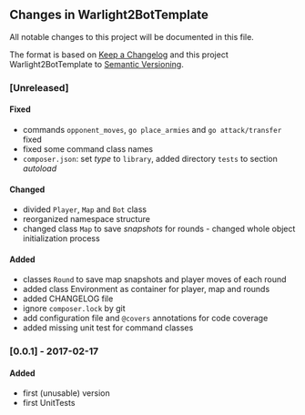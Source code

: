## Changes in Warlight2BotTemplate

All notable changes to this project will be documented in this file.

The format is based on [Keep a Changelog](http://keepachangelog.com/) and this project Warlight2BotTemplate to [Semantic Versioning](http://semver.org/).

### [Unreleased]
#### Fixed
- commands `opponent_moves`, `go place_armies` and `go attack/transfer` fixed
- fixed some command class names
- `composer.json`: set _type_ to `library`, added directory `tests` to section _autoload_
#### Changed
- divided `Player`, `Map` and `Bot` class
- reorganized namespace structure
- changed class `Map` to save _snapshots_ for rounds - changed whole object initialization process 
#### Added
- classes `Round` to save map snapshots and player moves of each round
- added class Environment as container for player, map and rounds
- added CHANGELOG file
- ignore `composer.lock` by git
- add configuration file and `@covers` annotations for code coverage
- added missing unit test for command classes
 
### [0.0.1] - 2017-02-17
#### Added
- first (unusable) version
- first UnitTests